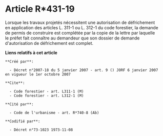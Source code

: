 # Article R*431-19

Lorsque les travaux projetés nécessitent une autorisation de défrichement en application des articles L. 311-1 ou L. 312-1 du
code forestier, la demande de permis de construire est complétée par la copie de la lettre par laquelle le préfet fait
connaître au demandeur que son dossier de demande d'autorisation de défrichement est complet.

**Liens relatifs à cet article**

	**Créé par**:

	  - Décret n°2007-18 du 5 janvier 2007 - art. 9 () JORF 6 janvier 2007 en vigueur le 1er octobre 2007

	**Cite**:

	  - Code forestier - art. L311-1 (M)
	  - Code forestier - art. L312-1 (M)

	**Cité par**:

	  - Code de l'urbanisme - art. R*740-8 (Ab)

	**Codifié par**:

	  - Décret n°73-1023 1973-11-08
